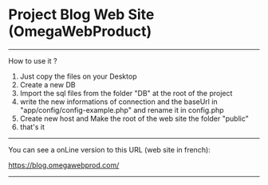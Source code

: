 # Project Blog Web Site (OmegaWebProduct)

**********************

How to use it ?

1) Just copy the files on your Desktop
2) Create a new DB
3) Import the sql files from the folder "DB" at the root of the project
4) write the new informations of connection and the baseUrl  in "app/config/config-example.php" and rename it in config.php
5) Create new host and Make the root of the web site the folder "public"
6) that's it

**********************

You can see a onLine version to this URL (web site in french):

https://blog.omegawebprod.com/

**********************
